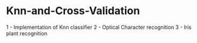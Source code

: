 # Knn-and-Cross-Validation
1 - Implementation of Knn classifier
2 - Optical Character recognition
3 - Iris plant recognition 
